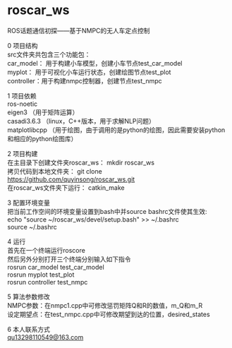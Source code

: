 # roscar_ws
ROS话题通信初探——基于NMPC的无人车定点控制

0 项目结构<br>
src文件夹共包含三个功能包：<br>
car_model： 用于构建小车模型，创建小车节点test_car_model<br>
myplot：    用于可视化小车运行状态，创建绘图节点test_plot<br>
controller：用于构建nmpc控制器，创建节点test_nmpc<br>

1 项目依赖<br>
ros-noetic<br>
eigen3         （用于矩阵运算）<br>
casadi3.6.3    （linux，C++版本，用于求解NLP问题）<br>
matplotlibcpp  （用于绘图，由于调用的是python的绘图，因此需要安装python和相应的python绘图库）<br>

2 项目构建<br>
在主目录下创建文件夹roscar_ws：   mkdir roscar_ws<br>
拷贝代码到本地文件夹：         git clone https://github.com/quyinsong/roscar_ws.git<br>
在roscar_ws文件夹下运行：     catkin_make<br>

3 配置环境变量<br>
把当前工作空间的环境变量设置到bash中并source bashrc文件使其生效:<br>
echo "source ~/roscar_ws/devel/setup.bash" >> ~/.bashrc<br>
source ~/.bashrc<br>

4 运行<br>
首先在一个终端运行roscore<br>
然后另外分别打开三个终端分别输入如下指令<br>
rosrun car_model test_car_model<br>
rosrun myplot test_plot<br>
rosrun controller test_nmpc<br>

5 算法参数修改<br>
NMPC参数：在nmpc1.cpp中可修改惩罚矩阵Q和R的数值，m_Q和m_R<br>
设定期望点：在test_nmpc.cpp中可修改期望到达的位置，desired_states<br>

6 本人联系方式<br>
qu13298110549@163.com


